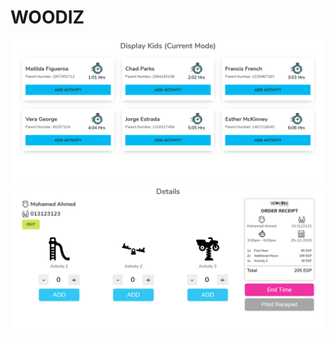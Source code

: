 # WOODIZ

![screenshot](https://raw.githubusercontent.com/mostafaabobakr7/woodiz/master/display-kids-done.png)
![screenshot](https://raw.githubusercontent.com/mostafaabobakr7/woodiz/master/kids-details-done.png)
